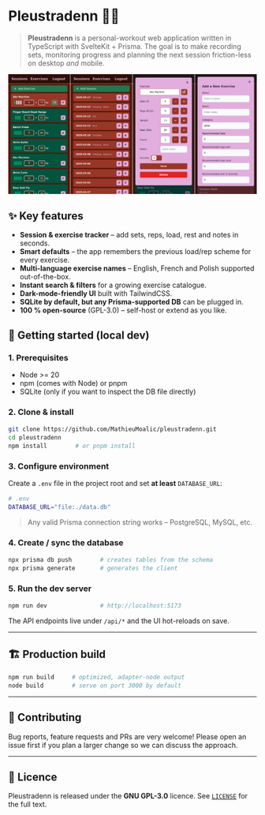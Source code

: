 # Pleustradenn 🏋️‍♂️

> **Pleustradenn** is a personal-workout web application written in TypeScript with SvelteKit + Prisma.
> The goal is to make recording sets, monitoring progress and planning the next session friction-less on desktop *and* mobile.

![Screenshot of the Sessions, Exercises and “Add set” dialogs](screenshots.png)&#x20;


## ✨ Key features

* **Session & exercise tracker** – add sets, reps, load, rest and notes in seconds.
* **Smart defaults** – the app remembers the previous load/rep scheme for every exercise.
* **Multi-language exercise names** – English, French and Polish supported out-of-the-box.
* **Instant search & filters** for a growing exercise catalogue.
* **Dark-mode-friendly UI** built with TailwindCSS.
* **SQLite by default, but any Prisma-supported DB** can be plugged in.
* **100 % open-source** (GPL-3.0) – self-host or extend as you like.


## 🚀 Getting started (local dev)

### 1. Prerequisites

* Node >= 20
* npm (comes with Node) or pnpm
* SQLite (only if you want to inspect the DB file directly)

### 2. Clone & install

```bash
git clone https://github.com/MathieuMoalic/pleustradenn.git
cd pleustradenn
npm install        # or pnpm install
```

### 3. Configure environment

Create a `.env` file in the project root and set **at least** `DATABASE_URL`:

```bash
# .env
DATABASE_URL="file:./data.db"
```

> Any valid Prisma connection string works – PostgreSQL, MySQL, etc.

### 4. Create / sync the database

```bash
npx prisma db push        # creates tables from the schema
npx prisma generate       # generates the client
```

### 5. Run the dev server

```bash
npm run dev               # http://localhost:5173
```

The API endpoints live under `/api/*` and the UI hot-reloads on save.

---

## 🏗️ Production build

```bash
npm run build     # optimized, adapter-node output
node build        # serve on port 3000 by default
```

---

## 🙋 Contributing

Bug reports, feature requests and PRs are very welcome!
Please open an issue first if you plan a larger change so we can discuss the approach.

---

## 📜 Licence

Pleustradenn is released under the **GNU GPL-3.0** licence.
See [`LICENSE`](LICENSE) for the full text.
